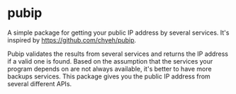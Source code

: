# pubip

A simple package for getting your public IP address by several services. 
It's inspired by https://github.com/chyeh/pubip.

Pubip validates the results from several services and returns the IP address if a valid one is found. 
Based on the assumption that the services your program depends on are not always available, 
it's better to have more backups services. This package gives you the public IP address from several different APIs.